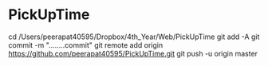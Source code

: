 # PickUpTime

cd /Users/peerapat40595/Dropbox/4th_Year/Web/PickUpTime
git add -A
git commit -m "........commit"
git remote add origin https://github.com/peerapat40595/PickUpTime.git
git push -u origin master